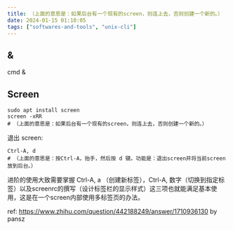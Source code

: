 ```yaml
---
title: （上面的意思是：如果后台有一个现有的screen，则连上去，否则创建一个新的。）
date: 2024-01-15 01:10:05
tags: ["softwares-and-tools", "unix-cli"]
---
```

## &

cmd &

## Screen

```
sudo apt install screen
screen -xRR
# （上面的意思是：如果后台有一个现有的screen，则连上去，否则创建一个新的。）
```

退出 screen: 

```
Ctrl-A, d
# （上面的意思是：按Ctrl-A，抬手，然后按 d 键。功能是：退出screen并将当前screen放到后台。）
```

进阶的使用大致需要掌握 Ctrl-A, a （创建新标签），Ctrl-A, 数字（切换到指定标签）以及screenrc的撰写（设计标签栏的显示样式）这三项也就能满足基本使用，这是在一个screen内部使用多标签页的办法。

ref: https://www.zhihu.com/question/442188249/answer/1710936130 by pansz

